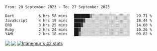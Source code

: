 <!--START_SECTION:waka-->

```txt
From: 20 September 2023 - To: 27 September 2023

Dart           6 hrs 58 mins   ███████▒░░░░░░░░░░░░░░░░░   29.71 %
JavaScript     4 hrs 19 mins   ████▓░░░░░░░░░░░░░░░░░░░░   18.44 %
ERB            3 hrs 25 mins   ███▓░░░░░░░░░░░░░░░░░░░░░   14.60 %
Ruby           2 hrs 24 mins   ██▓░░░░░░░░░░░░░░░░░░░░░░   10.26 %
YAML           2 hrs 18 mins   ██▒░░░░░░░░░░░░░░░░░░░░░░   09.82 %
```

<!--END_SECTION:waka-->
<a href="https://github.com/anuraghazra/github-readme-stats">
  <img align="left" src="https://github-readme-stats.vercel.app/api?username=Tanesan&count_private=true&show_icons=true" />
<img align="left" src="https://github-readme-stats.vercel.app/api/top-langs/?username=Tanesan" />
</a>

[![ktanemur's 42 stats](https://badge42.vercel.app/api/v2/cl1wslf6s002109l771rng2w8/stats?cursusId=21&coalitionId=62)](https://github.com/JaeSeoKim/badge42)
